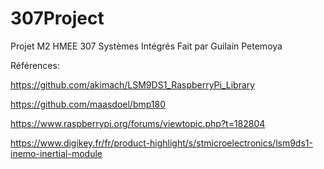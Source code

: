 # 307Project
Projet M2 HMEE 307 Systèmes Intégrés
Fait par Guilain Petemoya

Références:

https://github.com/akimach/LSM9DS1_RaspberryPi_Library

https://github.com/maasdoel/bmp180

https://www.raspberrypi.org/forums/viewtopic.php?t=182804

https://www.digikey.fr/fr/product-highlight/s/stmicroelectronics/lsm9ds1-inemo-inertial-module
